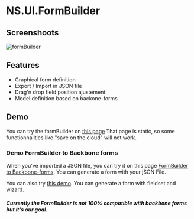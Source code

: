 # NS.UI.FormBuilder

## Screenshoots

![formBuilder](https://drive.google.com/open?id=0B363_4UXLoNhbHdmYjhrVHdoVWc&authuser=0)

## Features

* Graphical form definition
* Export / Import in JSON file
* Drag'n drop field position ajustement
* Model definition based on backone-forms

## Demo

You can try the formBuilder on [this page](http://naturalsolutions.github.io/NS.UI.FormBuilder/)
That page is static, so some functionnalities like "save on the cloud" will not work.

### Demo FormBuilder to Backbone forms

When you've imported a JSON file, you can try it on this page [FormBuilder to 
Backbone-forms](http://amiceli.github.io/FormBuilderTobackbone-forms/).
You can generate a form with your jSON File.

You can also try [this demo](http://amiceli.github.io/backboneformsWizard/). You can 
generate a form with fieldset and wizard.

##### Currently the FormBuilder is not 100% compatible with backbone forms but it's our goal.

